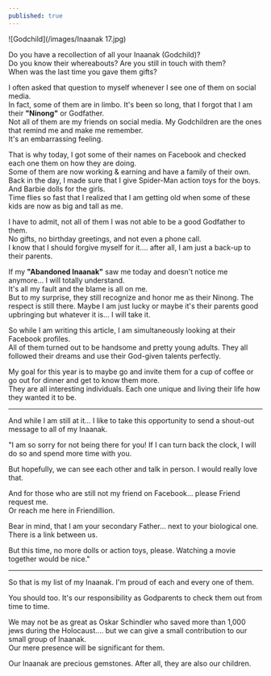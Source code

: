 ```yaml
---
published: true
---
```

![Godchild](/images/Inaanak 17.jpg)

Do you have a recollection of all your Inaanak (Godchild)?   
Do you know their whereabouts? Are you still in touch with them?   
When was the last time you gave them gifts?

I often asked that question to myself whenever I see one of them on social media.  
In fact, some of them are in limbo. It's been so long, that I forgot that I am their **"Ninong"** or Godfather.   
Not all of them are my friends on social media.
My Godchildren are the ones that remind me and make me remember.   
It's an embarrassing feeling. 

That is why today, I got some of their names on Facebook and checked each one them on how they are doing.   
Some of them are now working & earning and have a family of their own.   
Back in the day, I made sure that I give Spider-Man action toys for the boys. And Barbie dolls for the girls.   
Time flies so fast that I realized that I am getting old when some of these kids are now as big and tall as me.

I have to admit, not all of them I was not able to be a good Godfather to them.   
No gifts, no birthday greetings, and not even a phone call.   
I know that I should forgive myself for it.... after all, I am just a back-up to their parents. 

If my **"Abandoned Inaanak"** saw me today and doesn't notice me anymore... I will totally understand.   
It's all my fault and the blame is all on me.   
But to my surprise, they still recognize and honor me as their Ninong. The respect is still there. 
Maybe I am just lucky or maybe it's their parents good upbringing but whatever it is... I will take it. 

So while I am writing this article, I am simultaneously looking at their Facebook profiles.   
All of them turned out to be handsome and pretty young adults. They all followed their dreams and use their God-given talents perfectly. 

My goal for this year is to maybe go and invite them for a cup of coffee or go out for dinner and get to know them more.   
They are all interesting individuals. Each one unique and living their life how they wanted it to be.

----------------------------------------------------------------

And while I am still at it... I like to take this opportunity to send a shout-out message to all of my Inaanak.

"I am so sorry for not being there for you! If I can turn back the clock, I will do so and spend more time with you.

But hopefully, we can see each other and talk in person. I would really love that. 

And for those who are still not my friend on Facebook... please Friend request me.   
Or reach me here in Friendillion.

Bear in mind, that I am your secondary Father... next to your biological one. 
There is a link between us.

But this time, no more dolls or action toys, please. 
Watching a movie together would be nice."

-----------------------------------------------------------------------

So that is my list of my Inaanak. I'm proud of each and every one of them.

You should too. It's our responsibility as Godparents to check them out from time to time. 

We may not be as great as Oskar Schindler who saved more than 1,000 jews during the Holocaust.... but we can give a small contribution to our small group of Inaanak.   
Our mere presence will be significant for them.

Our Inaanak are precious gemstones.
After all, they are also our children. 
 
  


